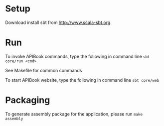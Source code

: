 # Setup
Download install sbt from http://www.scala-sbt.org.

# Run
To invoke APIBook commands, type the following in command line
``sbt core/run <cmd>``

See Makefile for common commands

To start APIBook website, type the following in command line
``sbt core/web``


# Packaging
To generate assembly package for the application, please run
``make assembly``
